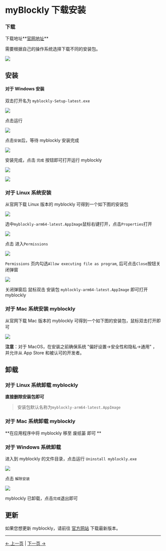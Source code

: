 # myBlockly 下载安装

### 下载

下载地址**[官网地址](https://www.elephantrobotics.com/download/)**

需要根据自己的操作系统选择下载不同的安装包。

![](C:\Users\Administrator\Desktop\320gitbook截图\zh\img\download.png)

## 安装

#### 对于 Windows 安装

双击打开名为 `myblockly-Setup-latest.exe`

![](C:\Users\Administrator\Desktop\320gitbook截图\zh\img\install_1.png)

点击运行

![](C:\Users\Administrator\Desktop\320gitbook截图\zh\img\install_2.png)

点击`安装`后，等待 myblockly 安装完成

![](C:\Users\Administrator\Desktop\320gitbook截图\zh\img\install_3.png)

安装完成，点击 `完成` 按钮即可打开运行 myblockly

![](C:\Users\Administrator\Desktop\320gitbook截图\zh\img\install_4.png)

![](C:\Users\Administrator\Desktop\320gitbook截图\zh\img\install_5.png)

### 对于 Linux 系统安装

从官网下载 Linux 版本的 myblockly 可得到一个如下图的安装包

![](C:\Users\Administrator\Desktop\320_pi_blockly\zh\img\appimage.png)

选中`myblockly-arm64-latest.AppImage`鼠标右键打开，点击`Properties`打开

<img src="C:\Users\Administrator\Desktop\320_pi_blockly\zh\img\appimage1.png"  />

点击 进入`Permissions`

<img src="C:\Users\Administrator\Desktop\320_pi_blockly\zh\img\appimage2.png"  />

`Permissions` 页内勾选`Allow executing file as program`, 后可点击`Close`按钮关闭弹窗

<img src="C:\Users\Administrator\Desktop\320_pi_blockly\zh\img\appimage3.png"  />

关闭弹窗后 鼠标双击 安装包 `myblockly-arm64-latest.AppImage` 即可打开 myblockly

### 对于 Mac 系统安装 myblockly

从官网下载 Mac 版本的 myblockly 可得到一个如下图的安装包，鼠标双击打开即可

![](C:\Users\Administrator\Desktop\320_pi_blockly\zh\img\mac.png)

**注意**：对于 MacOS，在安装之前确保系统 "偏好设置->安全性和隐私->通用" ，并允许从 App Store 和被认可的开发者。

## 卸载

### 对于 Linux 系统卸载 myblockly

**直接删除安装包即可**

> 安装包默认名称为`myblockly-arm64-latest.AppImage`

### 对于 Mac 系统卸载 myblockly

**在应用程序中将 myblockly 移至 废纸篓 即可 **

### 对于 Windows 系统卸载

进入到 myblockly 的文件目录，点击运行 `Uninstall myblockly.exe`

![](C:\Users\Administrator\Desktop\320gitbook截图\zh\img\uninstall_1.png)

点击 `解除安装`

![](C:\Users\Administrator\Desktop\320gitbook截图\zh\img\uninstall_2.png)

myblockly 已卸载，点击`完成`退出即可

## 更新

如果您想更新 myblockly，请前往 [官方网站](https://www.elephantrobotics.com/downloads/) 下载最新版本。

---

[← 上一页](1-myBlocklyFirstUse.md) | [下一页 →](3-interface_description.md)
